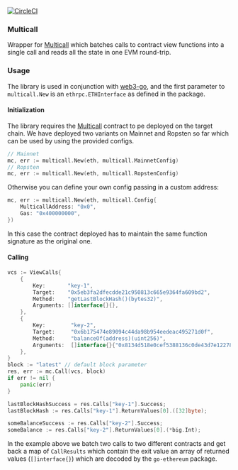 [![CircleCI](https://circleci.com/gh/Alethio/multicall-go.svg?style=svg)](https://circleci.com/gh/Alethio/multicall-go)

### Multicall

Wrapper for [Multicall](https://github.com/bowd/multicall) which batches calls to contract
view functions into a single call and reads all the state in one EVM round-trip.

### Usage

The library is used in conjunction with [web3-go](https://github.com/Alethio/web3-go), and the first parameter to `multicall.New` is an `ethrpc.ETHInterface` as defined in the package.

#### Initialization

The library requires the [Multicall](https://github.com/bowd/multicall) contract to pe deployed on the target chain.
We have deployed two variants on Mainnet and Ropsten so far which can be used by using the provided configs.


```go
// Mainnet
mc, err := multicall.New(eth, multicall.MainnetConfig)
// Ropsten
mc, err := multicall.New(eth, multicall.RopstenConfig)
```

Otherwise you can define your own config passing in a custom address:

```go
mc, err := multicall.New(eth, multicall.Config{
    MulticallAddress: "0x0",
    Gas: "0x400000000",
})
```

In this case the contract deployed has to maintain the same function signature as the original one.

#### Calling

```go
vcs := ViewCalls{
    {
        Key:       "key-1",
        Target:    "0x5eb3fa2dfecdde21c950813c665e9364fa609bd2",
        Method:    "getLastBlockHash()(bytes32)",
        Arguments: []interface{}{},
    },
    {
        Key:        "key-2",
        Target:     "0x6b175474e89094c44da98b954eedeac495271d0f",
        Method:     "balanceOf(address)(uint256)",
        Arguments:  []interface{}{"0x8134d518e0cef5388136c0de43d7e12278701ac5"}
    },
}
block := "latest" // default block parameter
res, err := mc.Call(vcs, block)
if err != nil {
    panic(err)
}

lastBlockHashSuccess = res.Calls["key-1"].Success;
lastBlockHash := res.Calls["key-1"].ReturnValues[0].([32]byte);

someBalanceSuccess := res.Calls["key-2"].Success;
someBalance := res.Calls["key-2"].ReturnValues[0].(*big.Int);
```

In the example above we batch two calls to two different contracts and get back a map of `CallResults` which contain the exit value an array of returned values (`[]interface{}`) which are decoded by the `go-ethereum` package.
